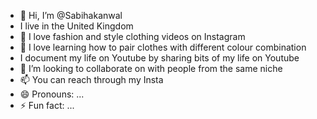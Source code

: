 - 👋 Hi, I’m @Sabihakanwal
- I live in the United Kingdom
- 👀 I love fashion and style clothing videos on Instagram
- 🌱 I love learning how to pair clothes with different colour combination
- I document my life on Youtube by sharing bits of my life on Youtube
- 💞️ I’m looking to collaborate on with people from the same niche
- 📫 You can reach through my Insta 
- 😄 Pronouns: ...
- ⚡ Fun fact: ...

<!---
Sabihakanwal/Sabihakanwal is a ✨ special ✨ repository because its `README.md` (this file) appears on your GitHub profile.
You can click the Preview link to take a look at your changes.
--->

